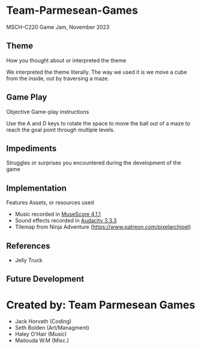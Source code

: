 # Team-Parmesean-Games
MSCH-C220 Game Jam, November 2023

## Theme
How you thought about or interpreted the theme

We interpreted the theme literally. The way we used it is we move a cube from the inside, out by traversing a maze.

## Game Play
Objective
Game-play instructions

Use the A and D keys to rotate the space to move the ball out of a maze to reach the goal point through multiple levels.

## Impediments
Struggles or surprises you encountered during the development of the game

## Implementation
Features
Assets, or resources used
- Music recorded in [MuseScore 4.1.1](https://musescore.org/en)
- Sound effects recorded in [Audacity 3.3.3](https://www.audacityteam.org/)
- Tilemap from Ninja Adventure (https://www.patreon.com/pixelarchipel) 

## References
- Jelly Truck

## Future Development


# Created by: Team Parmesean Games
- Jack Horvath (Coding)
- Seth Bolden (Art/Managment)
- Haley O'Hair (Music)
- Mailouda W.M (Misc.)
